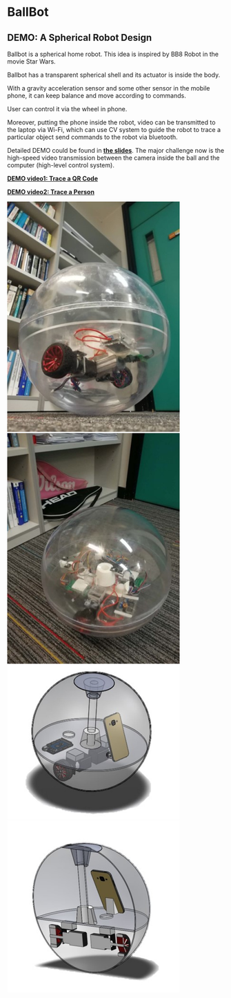 # BallBot
## DEMO: A Spherical Robot Design

Ballbot is a spherical home robot. This idea is inspired by BB8 Robot in the movie Star Wars. 

Ballbot has a transparent spherical shell and its actuator is inside the body.

With a gravity acceleration sensor and some other sensor in the mobile phone, it can keep balance and move according to commands.

User can control it via the wheel in phone.

Moreover, putting the phone inside the robot, video can be transmitted to the laptop via Wi-Fi, which can use CV system to guide the robot to trace a particular object send commands to the robot via bluetooth.

Detailed DEMO could be found in **[the slides](https://github.com/zslwyuan/BallBot/blob/master/BallBot.pdf)**. The major challenge now is the high-speed video transmission between the camera inside the ball and the computer (high-level control system).

**[DEMO video1: Trace a QR Code](https://www.youtube.com/watch?v=fHlDRGBHf4k)**

**[DEMO video2: Trace a Person](https://www.youtube.com/watch?v=3ZY-2NTlDvw)**

<img src="https://github.com/zslwyuan/BallBot/blob/master/pic1_of_ballbot.jpg" width="400"> <img src="https://github.com/zslwyuan/BallBot/blob/master/pic2_of_ballbot.jpg" width="400"> <img src="https://github.com/zslwyuan/BallBot/blob/master/pic3_of_ballbot.jpg" width="400"> <img src="https://github.com/zslwyuan/BallBot/blob/master/pic4_of_ballbot.jpg" width="400"> 
